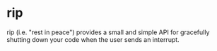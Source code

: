# rip

rip (i.e. "rest in peace") provides a small and simple API for gracefully shutting down your code when the user sends an interrupt.
